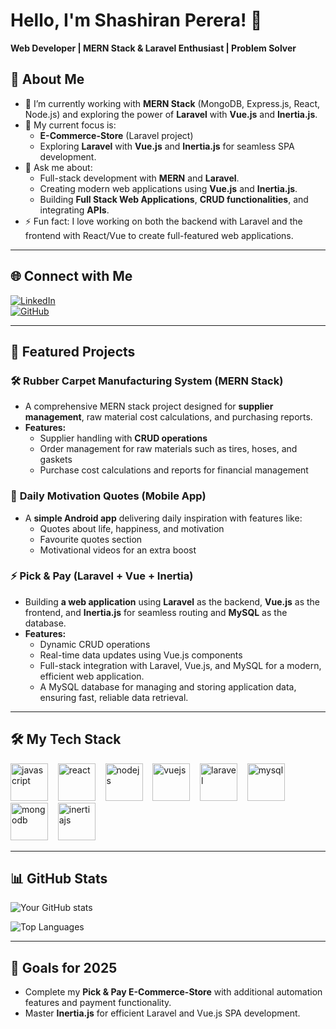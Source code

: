 # Hello, I'm Shashiran Perera! 👋  
**Web Developer | MERN Stack & Laravel Enthusiast | Problem Solver** 

## 🚀 About Me
- 🌱 I’m currently working with **MERN Stack** (MongoDB, Express.js, React, Node.js) and exploring the power of **Laravel** with **Vue.js** and **Inertia.js**.
- 🔭 My current focus is:
  - **E-Commerce-Store** (Laravel project)
  - Exploring **Laravel** with **Vue.js** and **Inertia.js** for seamless SPA development.
- 💬 Ask me about:
  - Full-stack development with **MERN** and **Laravel**.
  - Creating modern web applications using **Vue.js** and **Inertia.js**.
  - Building **Full  Stack Web Applications**, **CRUD functionalities**, and integrating **APIs**.
- ⚡ Fun fact: I love working on both the backend with Laravel and the frontend with React/Vue to create full-featured web applications.

---

## 🌐 Connect with Me
[![LinkedIn](https://img.shields.io/badge/LinkedIn-%230077B5.svg?style=flat&logo=linkedin&logoColor=white)](www.linkedin.com/in/shashiran-perera-b15513283)  
[![GitHub](https://img.shields.io/badge/GitHub-%23181717.svg?style=flat&logo=github&logoColor=white)](https://github.com/Shashiran1124)  

---

## 📂 Featured Projects
### 🛠 **Rubber Carpet Manufacturing System** (MERN Stack)  
- A comprehensive MERN stack project designed for **supplier management**, raw material cost calculations, and purchasing reports.  
- **Features:**
  - Supplier handling with **CRUD operations**
  - Order management for raw materials such as tires, hoses, and gaskets
  - Purchase cost calculations and reports for financial management

### 🌟 **Daily Motivation Quotes (Mobile App)**  
- A **simple Android app** delivering daily inspiration with features like:
  - Quotes about life, happiness, and motivation
  - Favourite quotes section
  - Motivational videos for an extra boost

### ⚡ **Pick & Pay** (Laravel + Vue + Inertia)  
- Building **a web application** using **Laravel** as the backend, **Vue.js** as the frontend, and **Inertia.js** for seamless routing and **MySQL** as the database.
- **Features:**
  - Dynamic CRUD operations
  - Real-time data updates using Vue.js components
  - Full-stack integration with Laravel, Vue.js, and MySQL for a modern, efficient web application.
  - A MySQL database for managing and storing application data, ensuring fast, reliable data retrieval.


---


## 🛠 My Tech Stack
[<img src="https://cdn.jsdelivr.net/npm/@fortawesome/fontawesome-free@5.15.4/svgs/brands/javascript.svg" alt="javascript" width="60" height="60"/>](https://www.javascript.com)&nbsp;&nbsp;&nbsp;
[<img src="https://cdn.jsdelivr.net/npm/@fortawesome/fontawesome-free@5.15.4/svgs/brands/react.svg" alt="react" width="60" height="60"/>](https://reactjs.org)&nbsp;&nbsp;&nbsp;
[<img src="https://cdn.jsdelivr.net/npm/@fortawesome/fontawesome-free@5.15.4/svgs/brands/node-js.svg" alt="nodejs" width="60" height="60"/>](https://nodejs.org)&nbsp;&nbsp;&nbsp;
[<img src="https://cdn.jsdelivr.net/npm/@fortawesome/fontawesome-free@5.15.4/svgs/brands/vuejs.svg" alt="vuejs" width="60" height="60"/>](https://vuejs.org)&nbsp;&nbsp;&nbsp;
[<img src="https://cdn.jsdelivr.net/npm/@fortawesome/fontawesome-free@5.15.4/svgs/brands/laravel.svg" alt="laravel" width="60" height="60"/>](https://laravel.com)&nbsp;&nbsp;&nbsp;
[<img src="https://cdn.jsdelivr.net/npm/@fortawesome/fontawesome-free@5.15.4/svgs/brands/mysql.svg" alt="mysql" width="60" height="60"/>](https://www.mysql.com)&nbsp;&nbsp;&nbsp;
[<img src="https://cdn.jsdelivr.net/npm/@fortawesome/fontawesome-free@5.15.4/svgs/brands/mongodb.svg" alt="mongodb" width="60" height="60"/>](https://www.mongodb.com)&nbsp;&nbsp;&nbsp;
[<img src="https://cdn.jsdelivr.net/npm/@fortawesome/fontawesome-free@5.15.4/svgs/brands/inertiajs.svg" alt="inertiajs" width="60" height="60"/>](https://inertiajs.com)&nbsp;&nbsp;&nbsp;





---

## 📊 GitHub Stats
![Your GitHub stats](https://github-readme-stats.vercel.app/api?username=Shashiran1124&show_icons=true&theme=radical) 

![Top Languages](https://github-readme-stats.vercel.app/api/top-langs/?username=Shashiran1124&layout=compact)


---

## 🎯 Goals for 2025
- Complete my **Pick & Pay E-Commerce-Store** with additional automation features and payment functionality.
- Master **Inertia.js** for efficient Laravel and Vue.js SPA development.


